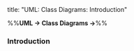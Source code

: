 <frontmatter>
title: "UML: Class Diagrams: Introduction"
</frontmatter>

<link rel="stylesheet" href="{{baseUrl}}/css/textbook.css">

<div class="website-content" id="all">

%%**UML → Class Diagrams →**%%

### Introduction

<div id="main">

<include src="./what/embed.md" boilerplate  />

</div>
</div>
